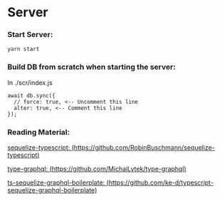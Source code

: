 # Server

### Start Server: 

```yarn start```


### Build DB from scratch when starting the server:

In ./scr/index.js
```
await db.sync({
  // force: true, <-- Uncomment this line
  alter: true, <-- Comment this line
});
```

### Reading Material: 

[sequelize-typescript: (https://github.com/RobinBuschmann/sequelize-typescript)](https://github.com/RobinBuschmann/sequelize-typescript)

[type-graphql: (https://github.com/MichalLytek/type-graphql)](https://github.com/MichalLytek/type-graphql)

[ts-sequelize-graphql-boilerplate: (https://github.com/ke-d/typescript-sequelize-graphql-boilerplate)](https://github.com/ke-d/typescript-sequelize-graphql-boilerplate)



